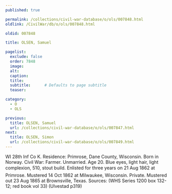 ```yaml
---
published: true

permalink: /collections/civil-war-database/o/ols/007848.html
oldlink: /CivilWar/db/o/ols/007848.html

oldid: 007848

title: OLSEN, Samuel

pagelist:
  exclude: false
  order: 7848
  image: 
  alt:
  caption:
  title:
  subtitle:      # Defaults to page subtitle
  teaser:

category: 
  - O 
  - OLS

previous:
  title: OLSEN, Samuel
  url: /collections/civil-war-database/o/ols/007847.html  
next:
  title: OLSEN, Simon
  url: /collections/civil-war-database/o/ols/007849.html   
---
```

WI 28th Inf Co K. Residence: Primrose, Dane County, Wisconsin. Born in Norway. Civil War: Farmer. Unmarried. Age 20. Blue eyes, light hair, light complexion, 5&#146;10, stout build. Enlisted for three years on 21 Aug 1862 at Primrose. Mustered 14 Oct 1862 at Milwaukee, Wisconsin. Private. Mustered out 23 Aug 1865 at Brownsville, Texas. Sources: (WHS Series 1200 box 132-12; red book vol 33) (Ulvestad p319)